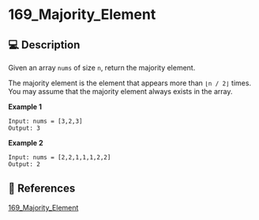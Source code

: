# 169_Majority_Element

## 💻 Description

Given an array `nums` of size `n`, return the majority element.

The majority element is the element that appears more than `⌊n / 2⌋` times. You may assume that the majority element always exists in the array.

**Example 1**

```
Input: nums = [3,2,3]
Output: 3
```

**Example 2**

```
Input: nums = [2,2,1,1,1,2,2]
Output: 2
```

## 🔗 References

[169_Majority_Element](https://leetcode.com/problems/majority-element/description/)

